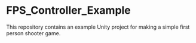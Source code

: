 # FPS_Controller_Example
This repository contains an example Unity project for making a simple first person shooter game.

